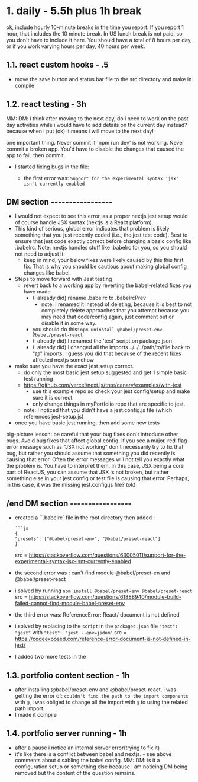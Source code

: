 # 1. daily - 5.5h plus 1h break

ok, include hourly 10-minute breaks in the time you report. If you report 1 hour, that includes the 10 minute break. In US lunch break is not paid, so you don't have to include it here. You should have a total of 8 hours per day, or if you work varying hours per day, 40 hours per week.

## 1.1. react custom hooks - .5

- move the save button and status bar file to the src directory and make in compile

## 1.2. react testing - 3h

MM: DM: i think after moving to the next day, do i need to work on the past day activities while i would have to add details on the current day instead? because when i put (ok) it means i will move to the next day!

one important thing. Never commit if 'npm run dev' is not working. Never commit a broken app. You'd have to disable the changes that caused the app to fail, then commit.

- I started fixing bugs in the file:

  - the first error was: `Support for the experimental syntax 'jsx' isn't currently enabled`

## DM section -----------------

- I would not expect to see this error, as a proper nextjs jest setup would of course handle JSX syntax (nextjs is a React platform).
- This kind of serious, global error indicates that problem is likely something that you just recently coded (i.e., the jest test code). Best to ensure that jest code exactly correct before changing a basic config like .babelrc. Note: nextjs handles stuff like .babelrc for you, so you should not need to adjust it.
  - keep in mind, your below fixes were likely caused by this this first fix. That is why you should be cautious about making global config changes like babel.
- Steps to move forward with Jest testing
  - revert back to a working app by reverting the babel-related fixes you have made
    - (I already did) rename .babelrc to .babelrcPrev
      - note: I renamed it instead of deleting, because it is best to not completely delete approaches that you attempt because you may need that code/config again, just comment out or disable it in some way.
    - you should do this: `npm uninstall @babel/preset-env @babel/preset-react`
    - (I already did) I renamed the 'test' script on package.json
    - (I already did) I changed all the imports ../../../path/to/file back to "@" imports. I guess you did that because of the recent fixes affected nextjs somehow
- make sure you have the exact jest setup correct.
  - do only the most basic jest setup suggested and get 1 simple basic test running
  - https://github.com/vercel/next.js/tree/canary/examples/with-jest
    - use this example repo so check your jest config/setup and make sure it is correct.
    - only change things in myPortfolio repo that are specific to jest.
  - note: I noticed that you didn't have a jest.config.js file (which references jest-setup.js)
- once you have basic jest running, then add some new tests

big-picture lesson: be careful that your bug fixes don't introduce other bugs. Avoid bug fixes that affect global config. If you see a major, red-flag error message such as "JSX not working" don't necessarily try to fix that bug, but rather you should assume that something you did recently is causing that error. Often the error messages will not tell you exactly what the problem is. You have to interpret them. In this case, JSX being a core part of ReactJS, you can assume that JSX is not broken, but rather something else in your jest config or test file is causing that error. Perhaps, in this case, it was the missing jest.config.js file? (ok)

## /end DM section -----------------

- created a ``.babelrc` file in the root directory then added :

      ```js
      {
      "presets": ["@babel/preset-env", "@babel/preset-react"]
      }

  src = https://stackoverflow.com/questions/63005011/support-for-the-experimental-syntax-jsx-isnt-currently-enabled

- the second error was : can't find module @babel/preset-en and @babel/preset-react
- i solved by running `npm install @babel/preset-env @babel/preset-react`
  src = https://stackoverflow.com/questions/61888940/module-build-failed-cannot-find-module-babel-preset-env

- the third error was: ReferenceError: React/ document is not defined
- i solved by replacing to the `script` in the `packages.json` file `"test": "jest"` with `"test": "jest --env=jsdom"`
  src = https://codeexposed.com/reference-error-document-is-not-defined-in-jest/

* I added two more tests in the

## 1.3. portfolio content section - 1h

- after installing @babel/preset-env and @babel/preset-react, i was getting the error of: `couldn't find the path to the import components` with `@`, i was obliged to change all the import with `@` to using the related path import.
- I made it compile

## 1.4. portfolio server running - 1h

- after a pause i notice an internal server error(trying to fix it)
- it's like there is a conflict between babel and nextjs. - see above comments about disabling the babel config. MM: DM: is it a configuration setup or something else because i am noticing DM being removed but the content of the question remains.
